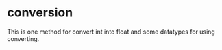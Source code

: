 # conversion
This is one method for convert int into float
and some datatypes for using converting.

